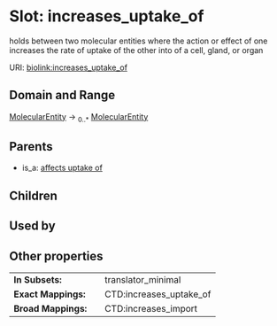
# Slot: increases_uptake_of


holds between two molecular entities where the action or effect of one increases the rate of uptake of the other into of a cell, gland, or organ

URI: [biolink:increases_uptake_of](https://w3id.org/biolink/vocab/increases_uptake_of)


## Domain and Range

[MolecularEntity](MolecularEntity.md) ->  <sub>0..*</sub>
 [MolecularEntity](MolecularEntity.md)

## Parents

 *  is_a: [affects uptake of](affects_uptake_of.md)

## Children


## Used by


## Other properties

|  |  |  |
| --- | --- | --- |
| **In Subsets:** | | translator_minimal |
| **Exact Mappings:** | | CTD:increases_uptake_of |
| **Broad Mappings:** | | CTD:increases_import |

